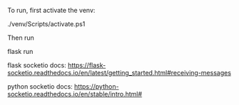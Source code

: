 To run, first activate the venv:

./venv/Scripts/activate.ps1

Then run

flask run

flask socketio docs: https://flask-socketio.readthedocs.io/en/latest/getting_started.html#receiving-messages

python socketio docs: https://python-socketio.readthedocs.io/en/stable/intro.html#